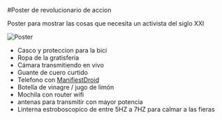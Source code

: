 #Poster de revolucionario de accion

Poster para mostrar las cosas que necesita un activista del siglo XXI

![Poster](poster_revolucionario_de_accion.png)

* Casco y proteccion para la bici
* Ropa de la gratisferia
* Cámara transmitiendo en vivo
* Guante de cuero curtido
* Telefono con [ManifiestDroid](https://github.com/b4zz4/manifestdroid)
* Botella de vinagre / jugo de limón
* Mochila con router wifi
 * antenas para transmitir con mayor potencia
* Linterna estroboscopico de entre 5HZ a 7HZ para calmar a las fieras
